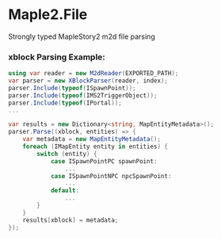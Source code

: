 Maple2.File
===============
Strongly typed MapleStory2 m2d file parsing

### xblock Parsing Example:
```csharp
using var reader = new M2dReader(EXPORTED_PATH);
var parser = new XBlockParser(reader, index);
parser.Include(typeof(ISpawnPoint));
parser.Include(typeof(IMS2TriggerObject));
parser.Include(typeof(IPortal));
...

var results = new Dictionary<string, MapEntityMetadata>();
parser.Parse((xblock, entities) => {
    var metadata = new MapEntityMetadata();
    foreach (IMapEntity entity in entities) {
        switch (entity) {
            case ISpawnPointPC spawnPoint:
                ...
            case ISpawnPointNPC npcSpawnPoint:
                ...
            default:
                ...
        }
    }
    results[xblock] = metadata;
});
```
